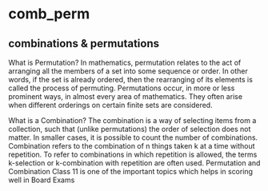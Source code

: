 # comb_perm

## combinations & permutations

What is Permutation?
In mathematics, permutation relates to the act of arranging all the members of a set into some sequence or order. In other words, if the set is already ordered, then the rearranging of its elements is called the process of permuting. Permutations occur, in more or less prominent ways, in almost every area of mathematics. They often arise when different orderings on certain finite sets are considered.

What is a Combination?
The combination is a way of selecting items from a collection, such that (unlike permutations) the order of selection does not matter. In smaller cases, it is possible to count the number of combinations. Combination refers to the combination of n things taken k at a time without repetition. To refer to combinations in which repetition is allowed, the terms k-selection or k-combination with repetition are often used. Permutation and Combination Class 11 is one of the important topics which helps in scoring well in Board Exams
